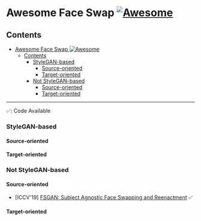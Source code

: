 # <span id="title">Awesome Face Swap [![Awesome](https://awesome.re/badge.svg)](https://awesome.re)

## Contents
- [Awesome Face Swap ![Awesome](https://awesome.re/badge.svg)](#title)
  - [Contents](#contents)
    - [StyleGAN-based](#stylegan-based)
      - [Source-oriented](#stylegan-source)
      - [Target-oriented](#stylegan-target)
    - [Not StyleGAN-based](#not-stylegan-based)
      - [Source-oriented](#not-stylegan-source)
      - [Target-oriented](#not-stylegan-target)

---

:white_check_mark:: Code Available

### StyleGAN-based

#### <span id="stylegan-source">Source-oriented
#### <span id="stylegan-target">Target-oriented

### Not StyleGAN-based

#### <span id="not-stylegan-source">Source-oriented
- [ICCV'19] [FSGAN: Subject Agnostic Face Swapping and Reenactment](https://nirkin.com/fsgan/) :white_check_mark:
  
#### <span id="not-stylegan-target">Target-oriented
